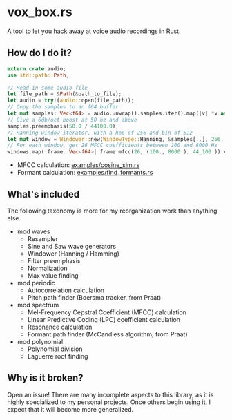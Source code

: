 # vox_box.rs

A tool to let you hack away at voice audio recordings in Rust.

## How do I do it?

```rust
extern crate audio;
use std::path::Path;

// Read in some audio file
let file_path = &Path(&path_to_file);
let audio = try!(audio::open(file_path));
// Copy the samples to an f64 buffer
let mut samples: Vec<f64> = audio.unwrap().samples.iter().map(|v| *v as f64).collect();
// Give a 6db/oct boost at 50 hz and above
samples.preemphasis(50.0 / 44100.0); 
// Hanning window iterator, with a hop of 256 and bin of 512
let mut window = Windower::new(WindowType::Hanning, &samples[..], 256, 512);
// For each window, get 26 MFCC coefficients between 100 and 8000 Hz
windows.map(|frame: Vec<f64>| frame.mfcc(26, (100., 8000.), 44_100.)).collect();
```

* MFCC calculation: [examples/cosine_sim.rs](https://github.com/andrewcsmith/vox_box.rs/blob/master/examples/cosine_sim.rs)
* Formant calculation: [examples/find_formants.rs](https://github.com/andrewcsmith/vox_box.rs/blob/master/examples/find_formants.rs)

## What's included

The following taxonomy is more for my reorganization work than anything else.

* mod waves
    * Resampler
    * Sine and Saw wave generators
    * Windower (Hanning / Hamming)
    * Filter preemphasis
    * Normalization
    * Max value finding
* mod periodic
    * Autocorrelation calculation
    * Pitch path finder (Boersma tracker, from Praat)
* mod spectrum
    * Mel-Frequency Cepstral Coefficient (MFCC) calculation
    * Linear Predictive Coding (LPC) coefficient calculation
    * Resonance calculation
    * Formant path finder (McCandless algorithm, from Praat)
* mod polynomial
    * Polynomial division
    * Laguerre root finding

## Why is it broken?

Open an issue! There are many incomplete aspects to this library, as it is highly specialized to my personal projects. Once others begin using it, I expect that it will become more generalized.

